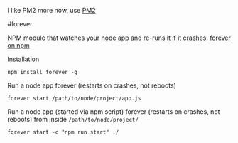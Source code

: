 I like PM2 more now, use [PM2](pm2.md)

#forever

NPM module that watches your node app and re-runs it if it crashes. [forever on npm](https://www.npmjs.com/package/forever)

Installation
```
npm install forever -g
```
Run a node app forever (restarts on crashes, not reboots)
```
forever start /path/to/node/project/app.js
```

Run a node app (started via npm script) forever (restarts on crashes, not reboots)
from inside `/path/to/node/project/`
```
forever start -c "npm run start" ./
```
